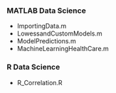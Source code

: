 ### MATLAB Data Science

- ImportingData.m
- LowessandCustomModels.m
- ModelPredictions.m
- MachineLearningHealthCare.m


### R Data Science

- R_Correlation.R
